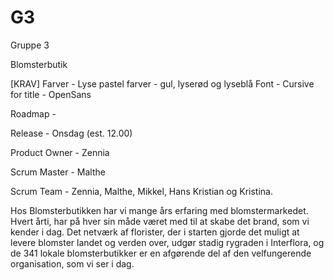 # G3
Gruppe 3 


Blomsterbutik


[KRAV]
Farver - Lyse pastel farver - gul, lyserød og lyseblå
Font - Cursive for title - OpenSans

Roadmap - 


Release - 
Onsdag  (est. 12.00)


Product Owner - Zennia

Scrum Master - Malthe

Scrum Team - Zennia, Malthe, Mikkel, Hans Kristian og Kristina.







Hos Blomsterbutikken har vi mange års erfaring med blomstermarkedet. Hvert årti, har på hver sin måde været med til at skabe det brand, som vi kender i dag. Det netværk af florister, der i starten gjorde det muligt at levere blomster landet og verden over, udgør stadig rygraden i Interflora, og de 341 lokale blomsterbutikker er en afgørende del af den velfungerende organisation, som vi ser i dag.
